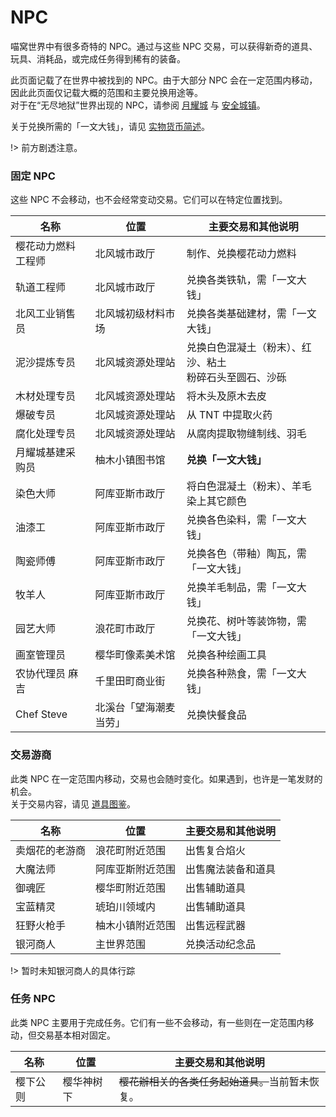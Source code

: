 # NPC

喵窝世界中有很多奇特的 NPC。通过与这些 NPC 交易，可以获得新奇的道具、玩具、消耗品，或完成任务得到稀有的装备。

此页面记载了在世界中被找到的 NPC。由于大部分 NPC 会在一定范围内移动，因此此页面仅记载大概的范围和主要兑换用途等。  
对于在“无尽地狱”世界出现的 NPC，请参阅 [月耀城](inf/lunar-flare) 与 [安全城镇](inf/safety-towns.md)。

关于兑换所需的「一文大钱」，请见 [实物货币简述](inf/items.md#实物货币简述)。

!> 前方剧透注意。


### 固定 NPC

这些 NPC 不会移动，也不会经常变动交易。它们可以在特定位置找到。

| 名称 | 位置 | 主要交易和其他说明 |
| --- | --- | --- |
| 樱花动力燃料工程师 | 北风城市政厅 | 制作、兑换樱花动力燃料 |
| 轨道工程师 | 北风城市政厅 | 兑换各类铁轨，需「一文大钱」 |
| 北风工业销售员 | 北风城初级材料市场 | 兑换各类基础建材，需「一文大钱」 |
| 泥沙提炼专员 | 北风城资源处理站 | 兑换白色混凝土（粉末）、红沙、粘土<br>粉碎石头至圆石、沙砾 |
| 木材处理专员 | 北风城资源处理站 | 将木头及原木去皮 |
| 爆破专员 | 北风城资源处理站 | 从 TNT 中提取火药 |
| 腐化处理专员 | 北风城资源处理站 | 从腐肉提取物缝制线、羽毛 |
| 月耀城基建采购员 | 柚木小镇图书馆 | **兑换「一文大钱」** |
| 染色大师 | 阿库亚斯市政厅 | 将白色混凝土（粉末）、羊毛染上其它颜色 |
| 油漆工 | 阿库亚斯市政厅 | 兑换各色染料，需「一文大钱」 |
| 陶瓷师傅 | 阿库亚斯市政厅 | 兑换各色（带釉）陶瓦，需「一文大钱」 |
| 牧羊人 | 阿库亚斯市政厅 | 兑换羊毛制品，需「一文大钱」 |
| 园艺大师 | 浪花町市政厅 | 兑换花、树叶等装饰物，需「一文大钱」 |
| 画室管理员 | 樱华町像素美术馆 | 兑换各种绘画工具 |
| 农协代理员 麻吉 | 千里田町商业街 | 兑换各种熟食，需「一文大钱」 |
| Chef Steve | 北溪台「望海潮麦当劳」 | 兑换快餐食品 |

### 交易游商 

此类 NPC 在一定范围内移动，交易也会随时变化。如果遇到，也许是一笔发财的机会。  
关于交易内容，请见 [道具图鉴](space/items)。

| 名称 | 位置 | 主要交易和其他说明 |
| --- | --- | --- |
| 卖烟花的老游商 | 浪花町附近范围 | 出售复合焰火 |
| 大魔法师 | 阿库亚斯附近范围 | 出售魔法装备和道具 |
| 御魂匠 | 樱华町附近范围 | 出售辅助道具 |
| 宝蓝精灵 | 琥珀川领域内 | 出售辅助道具 |
| 狂野火枪手 | 柚木小镇附近范围 | 出售远程武器 |
| 银河商人 | 主世界范围 | 兑换活动纪念品 |

!> 暂时未知银河商人的具体行踪

### 任务 NPC

此类 NPC 主要用于完成任务。它们有一些不会移动，有一些则在一定范围内移动，但交易基本相对固定。

| 名称 | 位置 | 主要交易和其他说明 |
| --- | --- | --- |
| 樱下公则 | 樱华神树下 | ~~樱花辦相关的各类任务起始道具。~~当前暂未恢复。 |
